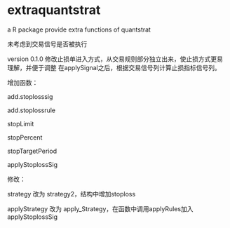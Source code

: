 # extraquantstrat
a R package provide extra functions of quantstrat

未考虑到交易信号是否被执行

version 0.1.0 
修改止损单进入方式，从交易规则部分独立出来，使止损方式更易理解，并便于调整
在applySignal之后，根据交易信号列计算止损指标信号列。

增加函数：

add.stoplosssig

add.stoplossrule

stopLimit

stopPercent

stopTargetPeriod

applyStoplossSig

修改：

strategy 改为 strategy2，结构中增加stoploss

applyStrategy 改为 apply_Strategy，在函数中调用applyRules加入applyStoplossSig

